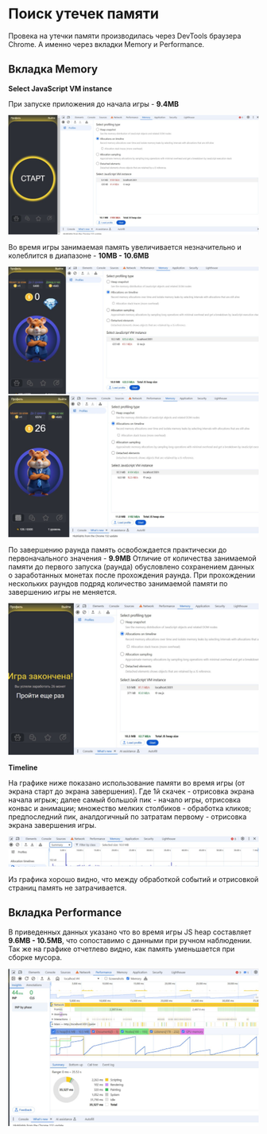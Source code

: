 # Поиск утечек памяти

Провека на утечки памяти производилась через DevTools браузера Chrome. 
А именно через вкладки Memory и Performance.

## Вкладка Memory

**Select JavaScript VM instance**


При запуске приложения до начала игры - **9.4МВ**

![Занимаемая память до игры](./memory_img/memory1.jpg)

Во время игры занимаемая память увеличивается незначительно и колеблится в диапазоне - **10МВ - 10.6МВ**

![Занимаемая память  в начале игры](./memory_img/memory2.jpg)
![Занимаемая память  в середине игры](./memory_img/memory3.jpg)

По завершению раунда память освобождается практически до первоначального значения - **9.9МВ**
Отличие от количества занимаемой памяти до первого запуска (раунда) обусловлено сохранением данных о заработанных монетах
после прохождения раунда. При прохождении нескольких раундов подряд количество занимаемой памяти по завершению игры не меняется.

![Занимаемая память  в середине игры](./memory_img/memory4.jpg)

**Timeline**


На графике ниже показано использование памяти во время игры (от экрана старт до экрана завершения).
Где 1й скачек - отрисовка экрана начала игрыж;
 далее самый большой пик - начало игры, отрисовка конвас и анимации;
 множество мелких столбиков - обработка кликов;
 предпоследний пик, аналдогичный по затратам первому - отрисовка экрана завершения игры.
 
![Занимаемая память во время игры](./memory_img/timelinse.jpg)

 Из графика хорошо видно, что между обработкой событий и отрисовкой страниц память не затрачивается.


## Вкладка Performance

В приведенных данных указано что во время игры JS heap составляет **9.6МВ - 10.5МВ**,
 что сопоставимо с данными при ручном наблюдении.
 Так же на графике отчетлево видно, как память уменьшается при сборке мусора.
 
![Занимаемая память и отчистка мусора](./memory_img/perfomance.jpg)
